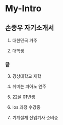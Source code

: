 # My-Intro
##  손종우 자기소개서

1. 대한민국 거주

2. 대학생

### 끝

3. 경상대학교 재학

4. 취미는 피아노 연주

5. 22살 01년생

6. Ios 과정 수강중

7. 기계설계 산업기사 준비중
